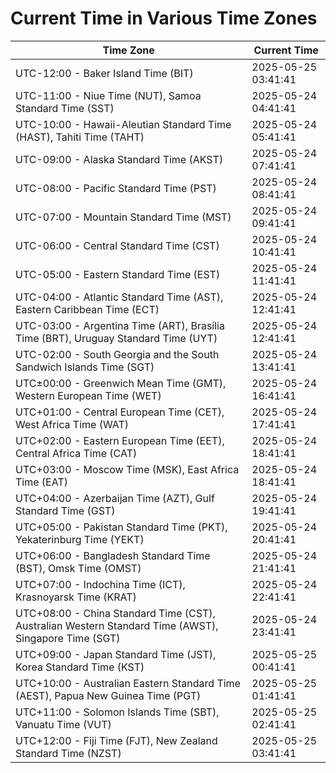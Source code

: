 # Current Time in Various Time Zones

| Time Zone | Current Time |
|-----------|--------------|
| UTC-12:00 - Baker Island Time (BIT) | 2025-05-25 03:41:41 |
| UTC-11:00 - Niue Time (NUT), Samoa Standard Time (SST) | 2025-05-24 04:41:41 |
| UTC-10:00 - Hawaii-Aleutian Standard Time (HAST), Tahiti Time (TAHT) | 2025-05-24 05:41:41 |
| UTC-09:00 - Alaska Standard Time (AKST) | 2025-05-24 07:41:41 |
| UTC-08:00 - Pacific Standard Time (PST) | 2025-05-24 08:41:41 |
| UTC-07:00 - Mountain Standard Time (MST) | 2025-05-24 09:41:41 |
| UTC-06:00 - Central Standard Time (CST) | 2025-05-24 10:41:41 |
| UTC-05:00 - Eastern Standard Time (EST) | 2025-05-24 11:41:41 |
| UTC-04:00 - Atlantic Standard Time (AST), Eastern Caribbean Time (ECT) | 2025-05-24 12:41:41 |
| UTC-03:00 - Argentina Time (ART), Brasília Time (BRT), Uruguay Standard Time (UYT) | 2025-05-24 12:41:41 |
| UTC-02:00 - South Georgia and the South Sandwich Islands Time (SGT) | 2025-05-24 13:41:41 |
| UTC±00:00 - Greenwich Mean Time (GMT), Western European Time (WET) | 2025-05-24 16:41:41 |
| UTC+01:00 - Central European Time (CET), West Africa Time (WAT) | 2025-05-24 17:41:41 |
| UTC+02:00 - Eastern European Time (EET), Central Africa Time (CAT) | 2025-05-24 18:41:41 |
| UTC+03:00 - Moscow Time (MSK), East Africa Time (EAT) | 2025-05-24 18:41:41 |
| UTC+04:00 - Azerbaijan Time (AZT), Gulf Standard Time (GST) | 2025-05-24 19:41:41 |
| UTC+05:00 - Pakistan Standard Time (PKT), Yekaterinburg Time (YEKT) | 2025-05-24 20:41:41 |
| UTC+06:00 - Bangladesh Standard Time (BST), Omsk Time (OMST) | 2025-05-24 21:41:41 |
| UTC+07:00 - Indochina Time (ICT), Krasnoyarsk Time (KRAT) | 2025-05-24 22:41:41 |
| UTC+08:00 - China Standard Time (CST), Australian Western Standard Time (AWST), Singapore Time (SGT) | 2025-05-24 23:41:41 |
| UTC+09:00 - Japan Standard Time (JST), Korea Standard Time (KST) | 2025-05-25 00:41:41 |
| UTC+10:00 - Australian Eastern Standard Time (AEST), Papua New Guinea Time (PGT) | 2025-05-25 01:41:41 |
| UTC+11:00 - Solomon Islands Time (SBT), Vanuatu Time (VUT) | 2025-05-25 02:41:41 |
| UTC+12:00 - Fiji Time (FJT), New Zealand Standard Time (NZST) | 2025-05-25 03:41:41 |
